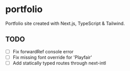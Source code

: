 # portfolio

Portfolio site created with Next.js, TypeScript & Tailwind.

## TODO

- [ ] Fix forwardRef console error
- [ ] Fix missing font override for 'Playfair'
- [ ] Add statically typed routes through next-intl
